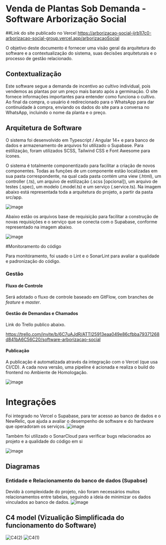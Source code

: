 # Venda de Plantas Sob Demanda - Software Arborização Social

##Link do site publicado no Vercel
https://arborizacao-social-ijrb1l7c0-arborizacao-social-group.vercel.app/arborizacaoSocial

O objetivo deste documento é fornecer uma visão geral da arquitetura do software e a contextualização do sistema, suas decisões arquiteturais e o processo de gestão relacionado.

## Contextualização

Este software segue a demanda de incentivo ao cultivo individual, pois vendemos as plantas por um preço mais barato após a germinação. O site fornece informações importantes para entender como funciona o cultivo. Ao final da compra, o usuário é redirecionado para o WhatsApp para dar continuidade à compra, enviando os dados do site para a conversa no WhatsApp, incluindo o nome da planta e o preço.

## Arquitetura de Software

O sistema foi desenvolvido em Typescript / Angular 14+ e para banco de dados e armazenamento de arquivos foi utilizado o Supabase. Para estilização, foram utilizados SCSS, Tailwind CSS e Font Awesome para ícones.

O sistema é totalmente componentizado para facilitar a criação de novos componentes. Todas as funções de um componente estão localizadas em sua pasta correspondente, na qual cada pasta contém uma view (.html), um controller (.ts), um arquivo de estilização (.scss [opcional]), um arquivo de testes (.spec), um modelo (.model.ts) e um serviço (.service.ts). Na imagem abaixo está representada toda a arquitetura do projeto, a partir da pasta src/app.

![image](https://github.com/erik-tomelin/arborizacao_social/assets/63420907/8fb7ce04-eb9c-4951-b1c5-7c3b7eea7bb7)

Abaixo estão os arquivos base de requisição para facilitar a construção de novas requisições e o serviço que se conecta com o Supabase, conforme representado na imagem abaixo.

![image](https://github.com/erik-tomelin/arborizacao_social/assets/63420907/b33ca393-b9e7-47b5-a912-e400a418839e)

#Monitoramento do código

Para monitóramento, foi usado o Lint e o SonarLint para avaliar a qualidade e padronização do código.

### Gestão

#### Fluxo de Controle
Será adotado o fluxo de controle baseado em GitFlow, com branches de *feature* e *master*.

#### Gestão de Demandas e Chamados
Link do Trello publico abaixo.

https://trello.com/invite/b/6C7uAJdR/ATTI25913eaa049e86cfbba79371268d841bA6C56C20/software-arborizacao-social

#### Publicação
A publicação é automatizada através da integração com o Vercel (que usa CI/CD). A cada nova versão, uma pipeline é acionada e realiza o build do frontend no Ambiente de Homologação.

![image](https://github.com/erik-tomelin/arborizacao_social/assets/63420907/86f779f4-3f43-46e8-852b-fc2e9f00da4a)

# Integrações

Foi integrado no Vercel o Supabase, para ter acesso ao banco de dados e o NewRelic, que ajuda a avaliar o desempenho de software e do hardware que operadoram os serviços.
![image](https://github.com/erik-tomelin/arborizacao_social/assets/63420907/8a91d5a5-689b-4035-8e25-e5f4bf80a233)

Também foi utilizado o SonarCloud para verificar bugs relacionados ao projeto e a qualidade do código em si

![image](https://github.com/erik-tomelin/arborizacao_social/assets/63420907/965cc5b6-fd9d-4bae-a7fd-527fb54c85a2)

## Diagramas 

### Entidade e Relacionamento do banco de dados (Supabse)

Devido à complexidade do projeto, não foram necessários muitos relacionamentos entre tabelas, seguindo a ideia de minimizar os dados vinculados ao banco de dados.
![image](https://github.com/erik-tomelin/arborizacao_social/assets/63420907/47912715-c9f4-42ff-a9a3-41511fdbcf1e)

## C4 model (Vizualição Simplificada do funcionamento do Software)

![C4(2)](https://github.com/erik-tomelin/arborizacao_social/assets/63420907/26d60e8a-29a0-42c1-98fb-4d99f4091f98)
![C4(1)](https://github.com/erik-tomelin/arborizacao_social/assets/63420907/959275a8-d7d4-4d91-a5da-af7297bd23b6)

